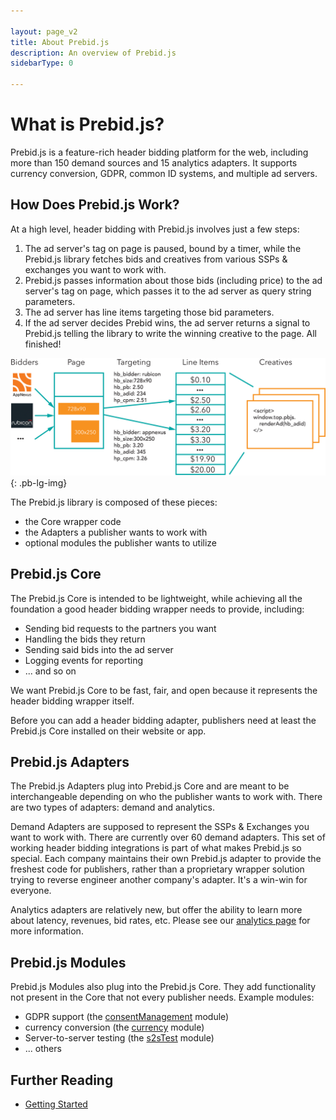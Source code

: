 ```yaml
---

layout: page_v2
title: About Prebid.js
description: An overview of Prebid.js
sidebarType: 0

---
```


# What is Prebid.js?

Prebid.js is a feature-rich header bidding platform for the web, including more than 150 demand sources and 15 analytics adapters. It supports currency conversion, GDPR, common ID systems, and multiple ad servers.

## How Does Prebid.js Work?

At a high level, header bidding with Prebid.js involves just a few steps:

1. The ad server's tag on page is paused, bound by a timer, while the Prebid.js library fetches bids and creatives from various SSPs & exchanges you want to work with.
1. Prebid.js passes information about those bids (including price) to the ad server's tag on page, which passes it to the ad server as query string parameters.
1. The ad server has line items targeting those bid parameters.
1. If the ad server decides Prebid wins, the ad server returns a signal to Prebid.js telling the library to write the winning creative to the page. All finished!

![Ad Ops Diagram](/assets/images/adops-intro.png){: .pb-lg-img}

The Prebid.js library is composed of these pieces:

+ the Core wrapper code
+ the Adapters a publisher wants to work with
+ optional modules the publisher wants to utilize

## Prebid.js Core

The Prebid.js Core is intended to be lightweight, while achieving all the foundation a good header bidding wrapper needs to provide, including:

+ Sending bid requests to the partners you want
+ Handling the bids they return
+ Sending said bids into the ad server
+ Logging events for reporting
+ ... and so on

We want Prebid.js Core to be fast, fair, and open because it represents the header bidding wrapper itself.

Before you can add a header bidding adapter, publishers need at least the Prebid.js Core installed on their website or app.

## Prebid.js Adapters

The Prebid.js Adapters plug into Prebid.js Core and are meant to be interchangeable depending on who the publisher wants to work with. There are two types of adapters: demand and analytics.

Demand Adapters are supposed to represent the SSPs & Exchanges you want to work with. There are currently over 60 demand adapters. This set of working header bidding integrations is part of what makes Prebid.js so special. Each company maintains their own Prebid.js adapter to provide the freshest code for publishers, rather than a proprietary wrapper solution trying to reverse engineer another company's adapter. It's a win-win for everyone.

Analytics adapters are relatively new, but offer the ability to learn more about latency, revenues, bid rates, etc. Please see our [analytics page]({{site.github.url}}/dev-docs/integrate-with-the-prebid-analytics-api.html) for more information.

## Prebid.js Modules

Prebid.js Modules also plug into the Prebid.js Core. They add functionality not present
in the Core that not every publisher needs. Example modules:

+ GDPR support (the [consentManagement]({{site.baseurl}}/dev-docs/modules/consentmanagement.html) module)
+ currency conversion (the [currency]({{site.baseurl}}/dev-docs/modules/currency.html) module)
+ Server-to-server testing (the [s2sTest]({{site.baseurl}}/dev-docs/modules/s2stesting.html) module)
+ ... others

## Further Reading

+ [Getting Started]({{site.github.url}}/overview/getting-started.html)

</div>
